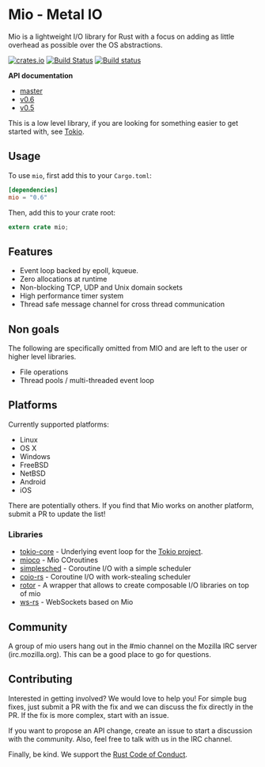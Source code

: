 # Mio - Metal IO

Mio is a lightweight I/O library for Rust with a focus on adding as little
overhead as possible over the OS abstractions.

[![crates.io](http://meritbadge.herokuapp.com/mio)](https://crates.io/crates/mio)
[![Build Status](https://travis-ci.org/carllerche/mio.svg?branch=master)](https://travis-ci.org/carllerche/mio)
[![Build status](https://ci.appveyor.com/api/projects/status/ok90r1tcgkyndnvw/branch/master?svg=true)](https://ci.appveyor.com/project/carllerche/mio/branch/master)

**API documentation**

* [master](http://carllerche.github.io/mio)
* [v0.6](https://docs.rs/mio/^0.6)
* [v0.5](https://docs.rs/mio/^0.5)

This is a low level library, if you are looking for something easier to get
started with, see [Tokio](https://tokio.rs).

## Usage

To use `mio`, first add this to your `Cargo.toml`:

```toml
[dependencies]
mio = "0.6"
```

Then, add this to your crate root:

```rust
extern crate mio;
```

## Features

* Event loop backed by epoll, kqueue.
* Zero allocations at runtime
* Non-blocking TCP, UDP and Unix domain sockets
* High performance timer system
* Thread safe message channel for cross thread communication

## Non goals

The following are specifically omitted from MIO and are left to the user
or higher level libraries.

* File operations
* Thread pools / multi-threaded event loop

## Platforms

Currently supported platforms:

* Linux
* OS X
* Windows
* FreeBSD
* NetBSD
* Android
* iOS

There are potentially others. If you find that Mio works on another
platform, submit a PR to update the list!

### Libraries

* [tokio-core](//github.com/tokio-rs/tokio-core) - Underlying event loop
  for the [Tokio project](//github.com/tokio-rs/tokio).
* [mioco](//github.com/dpc/mioco) - Mio COroutines
* [simplesched](//github.com/zonyitoo/simplesched) - Coroutine I/O with a simple scheduler
* [coio-rs](//github.com/zonyitoo/coio-rs) - Coroutine I/O with work-stealing scheduler
* [rotor](//github.com/tailhook/rotor) - A wrapper that allows to create composable I/O libraries on top of mio
* [ws-rs](//github.com/housleyjk/ws-rs) - WebSockets based on Mio

## Community

A group of mio users hang out in the #mio channel on the Mozilla IRC
server (irc.mozilla.org). This can be a good place to go for questions.

## Contributing

Interested in getting involved? We would love to help you! For simple
bug fixes, just submit a PR with the fix and we can discuss the fix
directly in the PR. If the fix is more complex, start with an issue.

If you want to propose an API change, create an issue to start a
discussion with the community. Also, feel free to talk with us in the
IRC channel.

Finally, be kind. We support the [Rust Code of Conduct](https://www.rust-lang.org/conduct.html).
